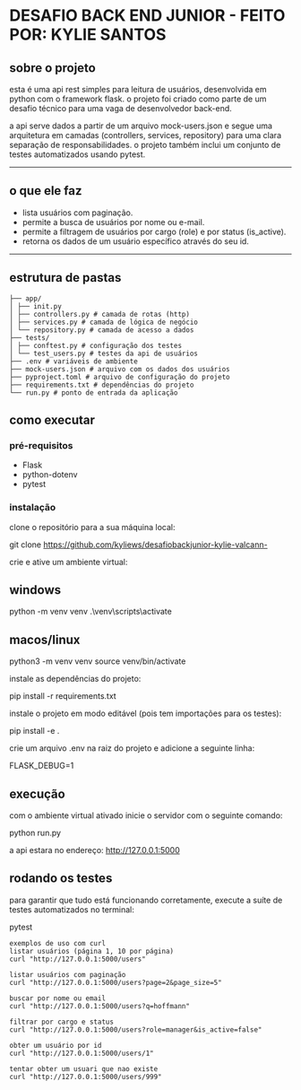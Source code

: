 # DESAFIO BACK END JUNIOR - FEITO POR: KYLIE SANTOS

## sobre o projeto
esta é uma api rest simples para leitura de usuários, desenvolvida em python com o framework flask. o projeto foi criado como parte de um desafio técnico para uma vaga de desenvolvedor back-end.

a api serve dados a partir de um arquivo mock-users.json e segue uma arquitetura em camadas (controllers, services, repository) para uma clara separação de responsabilidades. o projeto também inclui um conjunto de testes automatizados usando pytest.

---

## o que ele faz
- lista usuários com paginação.  
- permite a busca de usuários por nome ou e-mail.  
- permite a filtragem de usuários por cargo (role) e por status (is_active).  
- retorna os dados de um usuário específico através do seu id.  

---

## estrutura de pastas

```
├── app/
│ ├── init.py
│ ├── controllers.py # camada de rotas (http)
│ ├── services.py # camada de lógica de negócio
│ └── repository.py # camada de acesso a dados
├── tests/
│ ├── conftest.py # configuração dos testes
│ └── test_users.py # testes da api de usuários
├── .env # variáveis de ambiente
├── mock-users.json # arquivo com os dados dos usuários
├── pyproject.toml # arquivo de configuração do projeto
├── requirements.txt # dependências do projeto
└── run.py # ponto de entrada da aplicação
```

## como executar

### pré-requisitos
- Flask  
- python-dotenv  
- pytest  

### instalação
clone o repositório para a sua máquina local:

git clone https://github.com/kyliews/desafiobackjunior-kylie-valcann-

crie e ative um ambiente virtual:

## windows
python -m venv venv
.\venv\scripts\activate

## macos/linux
python3 -m venv venv
source venv/bin/activate


instale as dependências do projeto:

pip install -r requirements.txt


instale o projeto em modo editável (pois tem importações para os testes):

pip install -e .


crie um arquivo .env na raiz do projeto e adicione a seguinte linha:

FLASK_DEBUG=1


## execução

com o ambiente virtual ativado inicie o servidor com o seguinte comando:

python run.py


a api estara no endereço:
http://127.0.0.1:5000

## rodando os testes

para garantir que tudo está funcionando corretamente, execute a suíte de testes automatizados no terminal: 

pytest

```
exemplos de uso com curl
listar usuários (página 1, 10 por página)
curl "http://127.0.0.1:5000/users"

listar usuários com paginação
curl "http://127.0.0.1:5000/users?page=2&page_size=5"

buscar por nome ou email
curl "http://127.0.0.1:5000/users?q=hoffmann"

filtrar por cargo e status
curl "http://127.0.0.1:5000/users?role=manager&is_active=false"

obter um usuário por id
curl "http://127.0.0.1:5000/users/1"

tentar obter um usuari que nao existe
curl "http://127.0.0.1:5000/users/999"
```
